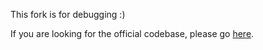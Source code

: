 This fork is for debugging :) 

If you are looking for the official codebase, please go [here](https://github.com/ddemszky/textbook-analysis). 
